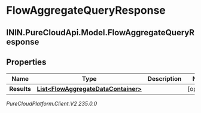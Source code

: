 # FlowAggregateQueryResponse

## ININ.PureCloudApi.Model.FlowAggregateQueryResponse

## Properties

|Name | Type | Description | Notes|
|------------ | ------------- | ------------- | -------------|
| **Results** | [**List&lt;FlowAggregateDataContainer&gt;**](FlowAggregateDataContainer) |  | [optional] |



_PureCloudPlatform.Client.V2 235.0.0_
